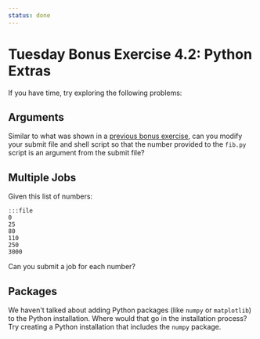 ```yaml
---
status: done
---
```


<style type="text/css"> pre em { font-style: normal; background-color: yellow; } pre strong { font-style: normal; font-weight: bold; color: #008; } </style>

Tuesday Bonus Exercise 4.2: Python Extras
===========================================

If you have time, try exploring the following problems: 

Arguments
---------

Similar to what was shown in a [previous bonus exercise](/materials/day2/part3-ex5-arguments), 
can you modify your submit file and shell script so that the number provided to the `fib.py` script is an argument from the submit file? 

Multiple Jobs
-------------

Given this list of numbers:

	:::file
	0
	25
	80
	110
	250
	3000

Can you submit a job for each number? 

Packages
--------

We haven't talked about adding Python packages (like `numpy` or `matplotlib`) to the Python installation. Where would that go in the installation process? Try creating a Python installation that includes the `numpy` package. 
